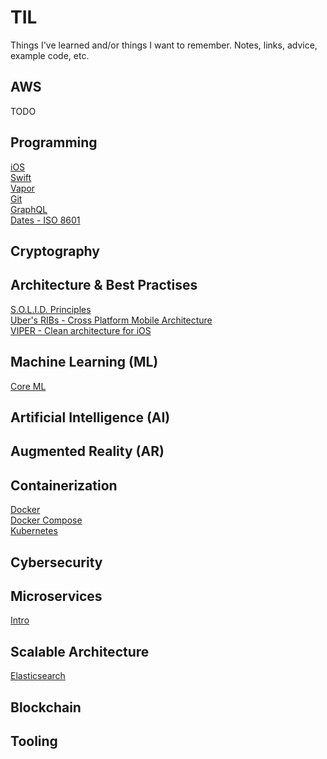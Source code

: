 # TIL
Things I've learned and/or things I want to remember. Notes, links, advice, example code, etc.

## AWS

TODO

## Programming

[iOS](https://github.com/rynaardb/TIL/tree/master/ios-development)\
[Swift](https://github.com/rynaardb/TIL/tree/master/swift)\
[Vapor](https://github.com/rynaardb/TIL/tree/master/vapor)\
[Git](https://github.com/rynaardb/TIL/tree/master/git)\
[GraphQL](https://github.com/rynaardb/TIL/tree/master/graphql)\
[Dates - ISO 8601](https://www.iso.org/iso-8601-date-and-time-format.html)

## Cryptography

## Architecture & Best Practises

[S.O.L.I.D. Principles](https://github.com/rynaardb/TIL/tree/master/solid-principles)\
[Uber's RIBs - Cross Platform Mobile Architecture](https://github.com/uber/RIBs)\
[VIPER - Clean architecture for iOS](https://github.com/infinum/iOS-VIPER-Xcode-Templates)

## Machine Learning (ML)

[Core ML](https://developer.apple.com/documentation/coreml)

## Artificial Intelligence (AI)

## Augmented Reality (AR)

## Containerization

[Docker](https://github.com/rynaardb/TIL/tree/master/docker)\
[Docker Compose](https://github.com/rynaardb/TIL/tree/master/docker-compose)\
[Kubernetes](https://github.com/rynaardb/TIL/tree/master/kubernetes)

## Cybersecurity

## Microservices

[Intro](https://github.com/rynaardb/TIL/tree/master/microservices)

## Scalable Architecture

[Elasticsearch](https://www.elastic.co)

## Blockchain

## Tooling
